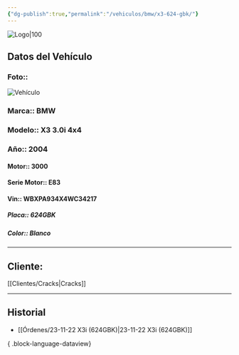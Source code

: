 ```yaml
---
{"dg-publish":true,"permalink":"/vehiculos/bmw/x3-624-gbk/"}
---
```


![Logo|100](http://drive.google.com/uc?export=view&id=137fl3TIZ0-PU8b-Pt0bsjclwHub_u78G)

## Datos del Vehículo 
### Foto:: 
![Vehículo](http://drive.google.com/uc?export=view&id=1G3cY-41XV2u4IKtidt6QtU7iZYqcp9P2)

### Marca:: BMW
### Modelo:: X3 3.0i 4x4
### Año:: 2004
#### Motor:: 3000
#### Serie Motor:: E83
#### Vin:: WBXPA934X4WC34217
##### Placa:: 624GBK
##### Color:: Blanco
---

## Cliente:

[[Clientes/Cracks\|Cracks]]

---

## Historial

- [[Órdenes/23-11-22 X3i (624GBK)\|23-11-22 X3i (624GBK)]]

{ .block-language-dataview} 